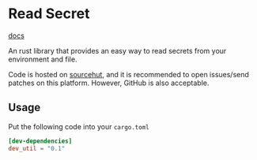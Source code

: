 # Read Secret

[docs](https://docs.rs/read-secret)

An rust library that provides an easy way to read secrets from your environment and file. 

Code is hosted on [sourcehut](https://git.sr.ht/~meow_king/read-secret), and it is recommended to open issues/send patches on this platform. However, GitHub is also acceptable.

## Usage

Put the following code into your `cargo.toml`

``` toml
[dev-dependencies]
dev_util = "0.1"
```

